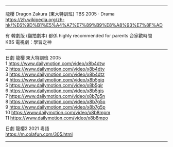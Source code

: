 ----
  
龍櫻 Dragon Zakura (東大特訓班) TBS 2005 ‧ Drama   
https://zh.wikipedia.org/zh-hk/%E6%9D%B1%E5%A4%A7%E7%89%B9%E8%A8%93%E7%8F%AD  
  
有 韓劇版 (翻拍劇本) 都係 highly recommended for parents 合家歡時間  
KBS 電視劇：學習之神  

----
  
日劇 龍櫻 東大特訓班 2005  
1 https://www.dailymotion.com/video/x8b4dtw  
2 https://www.dailymotion.com/video/x8b4dty  
3 https://www.dailymotion.com/video/x8b4dtz  
4 https://www.dailymotion.com/video/x8b5giq  
5 https://www.dailymotion.com/video/x8b5gir  
6 https://www.dailymotion.com/video/x8b5gis  
7 https://www.dailymotion.com/video/x8b7g5n  
8 https://www.dailymotion.com/video/x8b7g5o  
9 https://www.dailymotion.com/video/x8b7g5p  
10 https://www.dailymotion.com/video/x8b8mpm  
11 https://www.dailymotion.com/video/x8b8mpo  
  
日劇 龍櫻2 2021 粵語  
https://m.colafun.com/305.html  
  
----
  
